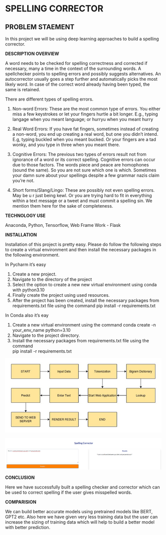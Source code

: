 # SPELLING CORRECTOR

## PROBLEM STAEMENT

In this project we will be using deep learning approaches to build a spelling corrector.

**DESCRIPTION OVERVIEW**

A word needs to be checked for spelling correctness and corrected if necessary, many a time in the context of the surrounding words. A spellchecker points to spelling errors and possibly suggests alternatives. An autocorrector usually goes a step further and automatically picks the most likely word. In case of the correct word already having been typed, the same is retained.

There are different types of spelling errors.

1. Non-word Errors: These are the most common type of errors. You either miss a few keystrokes or let your fingers hurtle a bit longer. E.g., typing langage when you meant language; or hurryu when you meant hurry

2. Real Word Errors: If you have fat fingers, sometimes instead of creating a non-word, you end up creating a real word, but one you didn’t intend. E.g, typing buckled when you meant bucked. Or your fingers are a tad wonky, and you type in three when you meant there.

3. Cognitive Errors: The previous two types of errors result not from ignorance of a word or its correct spelling. Cognitive errors can occur due to those factors. The words piece and peace are homophones (sound the same). So you are not sure which one is which. Sometimes your damn sure about your spellings despite a few grammar nazis claim you’re not.

4. Short forms/Slang/Lingo: These are possibly not even spelling errors. May be u r just being kewl. Or you are trying hard to fit in everything within a text message or a tweet and must commit a spelling sin. We mention them here for the sake of completeness.






**TECHNOLOGY USE**

Anaconda, Python, Tensorflow, Web Frame Work - Flask

**INSTALLATION**	

Installation of this project is pretty easy. Please do follow the following steps to create a virtual environment and then install the necessary packages in the following environment.

In Pycharm it’s easy 

1. Create a new project.
2. Navigate to the directory of the project
3. Select the option to create a new new virtual environment using conda with python3.10
4. Finally create the project using used resources.
5. After the project has been created, install the necessary packages from requirements.txt file using the command pip install -r requirements.txt


In Conda also it’s eay

1. Create a new virtual environment using the command
    conda create -n your_env_name python=3.10
2. Navigate to the project directory.
3. Install the necessary packages from requirements.txt file using the command         
pip install -r requirements.txt

![Basic Workflow](https://github.com/AnjaliAM/SPELLING_CHECKER/blob/main/WORKFLOW.jpg)



![results](https://github.com/AnjaliAM/SPELLING_CHECKER/blob/main/results1.png)

**CONCLUSION**	

Here we have successfully built a spelling checker and corrector which can be used to correct spelling if the user gives misspelled words.

**COMPARISION**

We can build better accurate models using pretrained models like BERT, GPT2 etc. Also here we have given very less training data but the user can increase the sizing of training data which will help to build a better model with better prediction.


